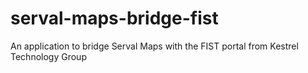serval-maps-bridge-fist
=======================

An application to bridge Serval Maps with the FIST portal from Kestrel Technology Group